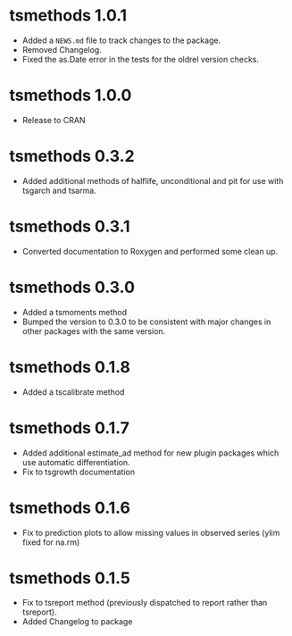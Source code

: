 # tsmethods 1.0.1

* Added a `NEWS.md` file to track changes to the package.
* Removed Changelog.
* Fixed the as.Date error in the tests for the oldrel version checks.

# tsmethods 1.0.0

* Release to CRAN

# tsmethods 0.3.2

* Added additional methods of halflife, unconditional and pit for use with
tsgarch and tsarma.

# tsmethods 0.3.1

* Converted documentation to Roxygen and performed some clean up.

# tsmethods 0.3.0

* Added a tsmoments method
* Bumped the version to 0.3.0 to be consistent with major changes in other 
packages with the same version.

# tsmethods 0.1.8

* Added a tscalibrate method

# tsmethods 0.1.7

* Added additional estimate_ad method for new plugin packages which use
automatic differentiation.
* Fix to tsgrowth documentation

# tsmethods 0.1.6

* Fix to prediction plots to allow missing values in observed series (ylim 
fixed for na.rm)

# tsmethods 0.1.5

* Fix to tsreport method (previously dispatched to report rather than tsreport).
* Added Changelog to package

